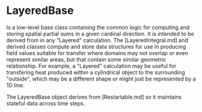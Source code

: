 # LayeredBase

Is a low-level base class containing the common logic for computing and storing spatial partial sums in a given cardinal direction.
It is intended to be derived from in any "Layered" calculation. The [LayeredIntegral.md] and derived classes compute and store
data structures for use in producing field values suitable for transfer where domains may not overlap or even represent similar areas,
but that contain some similar geometric relationship. For example, a "Layered" calculation may be useful for transfering heat produced
within a cylindrical object to the surrounding "outside", which may be a different shape or might just be represented by a 1D line.

The LayeredBase object derives from [Restartable.md] so it maintains stateful data across time steps.